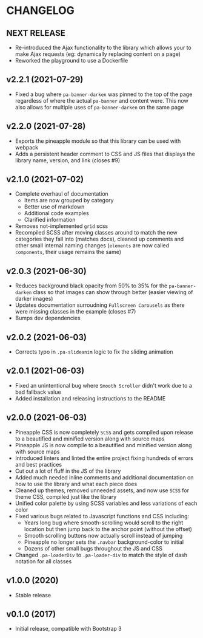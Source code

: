 # CHANGELOG

## NEXT RELEASE

* Re-introduced the Ajax functionality to the library which allows your to make Ajax requests (eg: dynamically replacing content on a page)
* Reworked the playground to use a Dockerfile

## v2.2.1 (2021-07-29)

* Fixed a bug where `pa-banner-darken` was pinned to the top of the page regardless of where the actual `pa-banner` and content were. This now also allows for multiple uses of `pa-banner-darken` on the same page

## v2.2.0 (2021-07-28)

* Exports the pineapple module so that this library can be used with webpack
* Adds a persistent header comment to CSS and JS files that displays the library name, version, and link (closes #9)

## v2.1.0 (2021-07-02)

* Complete overhaul of documentation
  * Items are now grouped by category
  * Better use of markdown
  * Additional code examples
  * Clarified information
* Removes not-implemented `grid` scss
* Recompiled SCSS after moving classes around to match the new categories they fall into (matches docs), cleaned up comments and other small internal naming changes (`elements` are now called `components`, their usage remains the same)

## v2.0.3 (2021-06-30)

* Reduces background black opacity from 50% to 35% for the `pa-banner-darken` class so that images can show through better (easier viewing of darker images)
* Updates documentation surroudning `Fullscreen Carousels` as there were missing classes in the example (closes #7)
* Bumps dev dependencies

## v2.0.2 (2021-06-03)

* Corrects typo in `.pa-slideanim` logic to fix the sliding animation

## v2.0.1 (2021-06-03)

* Fixed an unintentional bug where `Smooth Scroller` didn't work due to a bad fallback value
* Added installation and releasing instructions to the README

## v2.0.0 (2021-06-03)

* Pineapple CSS is now completely `SCSS` and gets compiled upon release to a beautified and minified version along with source maps
* Pineapple JS is now compile to a beautified and minified version along with source maps
* Introduced linters and linted the entire project fixing hundreds of errors and best practices
* Cut out a lot of fluff in the JS of the library
* Added much needed inline comments and additional documentation on how to use the library and what each piece does
* Cleaned up themes, removed unneeded assets, and now use `SCSS` for theme CSS, compiled just like the library
* Unified color palette by using SCSS variables and less variations of each color
* Fixed various bugs related to Javascript functions and CSS including:
    * Years long bug where smooth-scrolling would scroll to the right location but then jump back to the anchor point (without the offset)
    * Smooth scrolling buttons now actually scroll instead of jumping
    * Pineapple no longer sets the `.navbar` background-color to initial
    * Dozens of other small bugs throughout the JS and CSS
* Changed `.pa-loaderDiv` to `.pa-loader-div` to match the style of dash notation for all classes

## v1.0.0 (2020)

* Stable release

## v0.1.0 (2017)

* Initial release, compatible with Bootstrap 3
